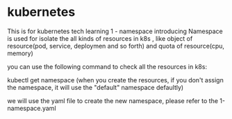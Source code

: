 # kubernetes
This is for kubernetes tech learning
1 - namespace introducing
Namespace is used for isolate the all kinds of resources in k8s , like object of resource(pod, service, deploymen and so forth) and quota of resource(cpu, memory)

you can use the following command to check all the resources in k8s:

kubectl get namespace  (when you create the resources, if you don't assign the namespace, it will use the "default" namespace defaultly)

we will use the yaml file to create the new namespace, please refer to the 1-namespace.yaml

     
